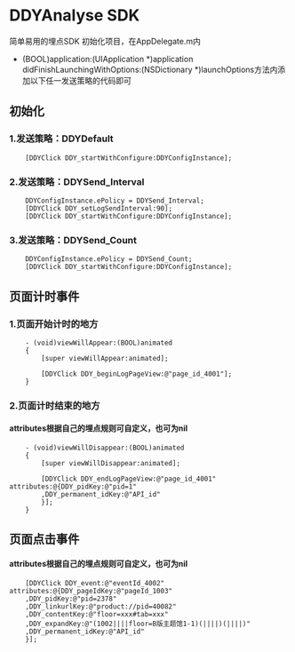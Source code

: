 # DDYAnalyse SDK
简单易用的埋点SDK
初始化项目，在AppDelegate.m内
- (BOOL)application:(UIApplication *)application didFinishLaunchingWithOptions:(NSDictionary *)launchOptions方法内添加以下任一发送策略的代码即可
## 初始化
### 1.发送策略：DDYDefault
``` objc
    [DDYClick DDY_startWithConfigure:DDYConfigInstance];
```
### 2.发送策略：DDYSend_Interval
``` objc
    DDYConfigInstance.ePolicy = DDYSend_Interval;
    [DDYClick DDY_setLogSendInterval:90];
    [DDYClick DDY_startWithConfigure:DDYConfigInstance];
```
### 3.发送策略：DDYSend_Count
``` objc
    DDYConfigInstance.ePolicy = DDYSend_Count;
    [DDYClick DDY_startWithConfigure:DDYConfigInstance];
```
## 页面计时事件
### 1.页面开始计时的地方
``` objc
    - (void)viewWillAppear:(BOOL)animated
    {
        [super viewWillAppear:animated];
        
        [DDYClick DDY_beginLogPageView:@"page_id_4001"];
    }
```
### 2.页面计时结束的地方
#### attributes根据自己的埋点规则可自定义，也可为nil
``` objc
    - (void)viewWillDisappear:(BOOL)animated
    {
        [super viewWillDisappear:animated];
    
        [DDYClick DDY_endLogPageView:@"page_id_4001" attributes:@{DDY_pidKey:@"pid=1"
        ,DDY_permanent_idKey:@"API_id"
        }];
    }
```
## 页面点击事件
#### attributes根据自己的埋点规则可自定义，也可为nil
``` objc
    [DDYClick DDY_event:@"eventId_4002" attributes:@{DDY_pageIdKey:@"pageId_1003"
    ,DDY_pidKey:@"pid=2378"
    ,DDY_linkurlKey:@"product://pid=40082"
    ,DDY_contentKey:@"floor=xxx#tab=xxx"
    ,DDY_expandKey:@"(1002||||floor=B版主题馆1-1)(||||)(||||)"
    ,DDY_permanent_idKey:@"API_id"
    }];
```